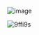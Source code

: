 ![image](https://github.com/user-attachments/assets/a4a960cd-f0c9-48d0-8d60-d689be555f5a)

![9ffi9s](https://github.com/user-attachments/assets/633778f8-6057-4f19-8e82-72240bf76d56)
